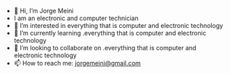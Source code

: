 - 👋 Hi, I’m Jorge Meini
- I am an electronic and computer technician 
- 👀 I’m interested in everything that is computer and electronic technology 
- 🌱 I’m currently learning .everything that is computer and electronic technology 
- 💞️ I’m looking to collaborate on .everything that is computer and electronic technology 
- 📫 How to reach me: jorgemeini@gmail.com

<!---
JorgeMeini/JorgeMeini is a ✨ special ✨ repository because its `README.md` (this file) appears on your GitHub profile.
You can click the Preview link to take a look at your changes.
--->
